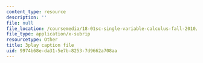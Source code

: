 ```yaml
---
content_type: resource
description: ''
file: null
file_location: /coursemedia/18-01sc-single-variable-calculus-fall-2010/9974b68eda315e7b82537d9662a708aa_LpW6zanbSf8.vtt
file_type: application/x-subrip
resourcetype: Other
title: 3play caption file
uid: 9974b68e-da31-5e7b-8253-7d9662a708aa
---
```

